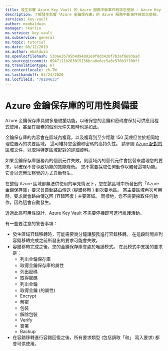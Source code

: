 ```yaml
---
title: 發生影響 Azure Key Vault 的 Azure 服務中斷事件時該怎麼辦 - Azure Key Vault | Microsoft Docs
description: 了解發生影響「Azure 金鑰保存庫」的 Azure 服務中斷事件時該怎麼辦。
services: key-vault
author: msmbaldwin
manager: rkarlin
ms.service: key-vault
ms.subservice: general
ms.topic: tutorial
ms.date: 08/12/2019
ms.author: mbaldwin
ms.openlocfilehash: 530ae2b795b4d94802e9f0d3420f7b3af86936ad
ms.sourcegitcommit: 0947111b263015136bca0e6ec5a8c570b3f700ff
ms.translationtype: HT
ms.contentlocale: zh-TW
ms.lasthandoff: 03/24/2020
ms.locfileid: "78184633"
---
```

# <a name="azure-key-vault-availability-and-redundancy"></a>Azure 金鑰保存庫的可用性與備援

Azure 金鑰保存庫具備多層備援功能，以確保您的金鑰和密碼會保持可供應用程式使用，甚至在服務的個別元件失敗時也是如此。

金鑰保存庫的內容會在區域內複寫，以及複寫到至少距離 150 英哩但位於相同地理位置內的次要區域。 這可維持您金鑰和密碼的高持久性。 請參閱 [Azure 配對的區域](../best-practices-availability-paired-regions.md)文件，以取得特定區域配對的詳細資料。

如果金鑰保存庫服務內的個別元件失敗，則區域內的替代元件會接替來處理您的要求，以確保不會導致功能的效能降低。 您不需要採取任何動作以觸發這項功能。 它會以您無法察覺的方式自動發生。

在整個 Azure 區域都無法供使用的罕見情況下，您在該區域中所發出的「Azure 金鑰保存庫」要求會自動路由傳送 (容錯移轉  ) 到次要地區。 當主要區域再次可用時，要求就會路由傳送回 (容錯回復  ) 主要區域。 同樣地，您不需要採取任何動作，因為這會自動發生。

透過此高可用性設計，Azure Key Vault 不需要停機即可進行維護活動。

有一些要注意的警告事項：

* 發生區域容錯移轉時，可能需要幾分鐘讓服務進行容錯移轉。 在這段時間直到容錯移轉完成之前所發出的要求可能會失敗。
* 容錯移轉完成之後，您的金鑰保存庫會處於唯讀模式。 在此模式中支援的要求是：
  * 列出金鑰保存庫
  * 取得金鑰保存庫的屬性
  * 列出密碼
  * 取得密碼
  * 列出金鑰
  * 取得金鑰 (的屬性)
  * Encrypt
  * 解密
  * 包裝
  * 解除包裝
  * Verify
  * 簽署
  * Backup
* 在容錯移轉進行容錯回復之後，所有要求類型 (包括讀取「和」  寫入要求) 都會可供使用。

